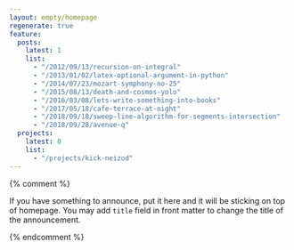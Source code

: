 ```yaml
---
layout: empty/homepage
regenerate: true
feature:
  posts:
    latest: 1
    list:
      - "/2012/09/13/recursion-on-integral"
      - "/2013/01/02/latex-optional-argument-in-python"
      - "/2014/07/23/mozart-symphony-no-25"
      - "/2015/08/13/death-and-cosmos-yolo"
      - "/2016/03/08/lets-write-something-into-books"
      - "/2017/05/18/cafe-terrace-at-night"
      - "/2018/09/18/sweep-line-algorithm-for-segments-intersection"
      - "/2018/09/28/avenue-q"
  projects:
    latest: 0
    list:
      - "/projects/kick-neizod"
---
```


{% comment %}

If you have something to announce, put it here and it will be sticking on top of homepage. You may add `title` field in front matter to change the title of the announcement.


{% endcomment %}
